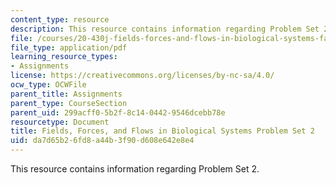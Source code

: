 ```yaml
---
content_type: resource
description: This resource contains information regarding Problem Set 2.
file: /courses/20-430j-fields-forces-and-flows-in-biological-systems-fall-2015/da7d65b26fd8a44b3f90d608e642e8e4_MIT20_430JF15_PS2_Final.pdf
file_type: application/pdf
learning_resource_types:
- Assignments
license: https://creativecommons.org/licenses/by-nc-sa/4.0/
ocw_type: OCWFile
parent_title: Assignments
parent_type: CourseSection
parent_uid: 299acff0-5b2f-8c14-0442-9546dcebb78e
resourcetype: Document
title: Fields, Forces, and Flows in Biological Systems Problem Set 2
uid: da7d65b2-6fd8-a44b-3f90-d608e642e8e4
---
```

This resource contains information regarding Problem Set 2.